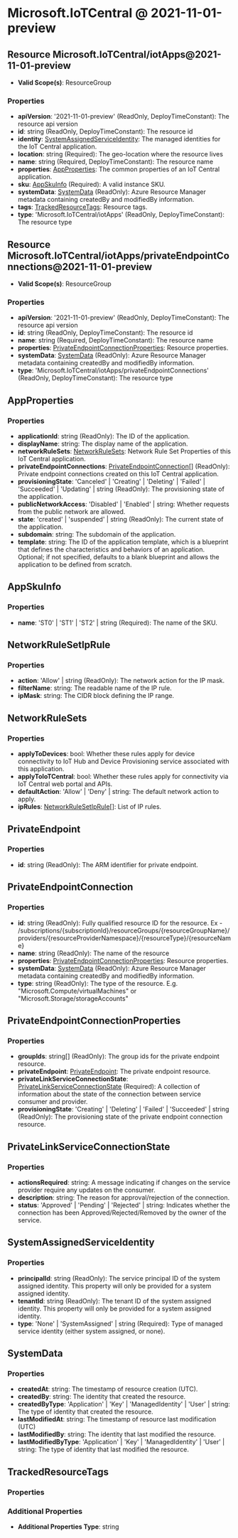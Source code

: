 # Microsoft.IoTCentral @ 2021-11-01-preview

## Resource Microsoft.IoTCentral/iotApps@2021-11-01-preview
* **Valid Scope(s)**: ResourceGroup
### Properties
* **apiVersion**: '2021-11-01-preview' (ReadOnly, DeployTimeConstant): The resource api version
* **id**: string (ReadOnly, DeployTimeConstant): The resource id
* **identity**: [SystemAssignedServiceIdentity](#systemassignedserviceidentity): The managed identities for the IoT Central application.
* **location**: string (Required): The geo-location where the resource lives
* **name**: string (Required, DeployTimeConstant): The resource name
* **properties**: [AppProperties](#appproperties): The common properties of an IoT Central application.
* **sku**: [AppSkuInfo](#appskuinfo) (Required): A valid instance SKU.
* **systemData**: [SystemData](#systemdata) (ReadOnly): Azure Resource Manager metadata containing createdBy and modifiedBy information.
* **tags**: [TrackedResourceTags](#trackedresourcetags): Resource tags.
* **type**: 'Microsoft.IoTCentral/iotApps' (ReadOnly, DeployTimeConstant): The resource type

## Resource Microsoft.IoTCentral/iotApps/privateEndpointConnections@2021-11-01-preview
* **Valid Scope(s)**: ResourceGroup
### Properties
* **apiVersion**: '2021-11-01-preview' (ReadOnly, DeployTimeConstant): The resource api version
* **id**: string (ReadOnly, DeployTimeConstant): The resource id
* **name**: string (Required, DeployTimeConstant): The resource name
* **properties**: [PrivateEndpointConnectionProperties](#privateendpointconnectionproperties): Resource properties.
* **systemData**: [SystemData](#systemdata) (ReadOnly): Azure Resource Manager metadata containing createdBy and modifiedBy information.
* **type**: 'Microsoft.IoTCentral/iotApps/privateEndpointConnections' (ReadOnly, DeployTimeConstant): The resource type

## AppProperties
### Properties
* **applicationId**: string (ReadOnly): The ID of the application.
* **displayName**: string: The display name of the application.
* **networkRuleSets**: [NetworkRuleSets](#networkrulesets): Network Rule Set Properties of this IoT Central application.
* **privateEndpointConnections**: [PrivateEndpointConnection](#privateendpointconnection)[] (ReadOnly): Private endpoint connections created on this IoT Central application.
* **provisioningState**: 'Canceled' | 'Creating' | 'Deleting' | 'Failed' | 'Succeeded' | 'Updating' | string (ReadOnly): The provisioning state of the application.
* **publicNetworkAccess**: 'Disabled' | 'Enabled' | string: Whether requests from the public network are allowed.
* **state**: 'created' | 'suspended' | string (ReadOnly): The current state of the application.
* **subdomain**: string: The subdomain of the application.
* **template**: string: The ID of the application template, which is a blueprint that defines the characteristics and behaviors of an application. Optional; if not specified, defaults to a blank blueprint and allows the application to be defined from scratch.

## AppSkuInfo
### Properties
* **name**: 'ST0' | 'ST1' | 'ST2' | string (Required): The name of the SKU.

## NetworkRuleSetIpRule
### Properties
* **action**: 'Allow' | string (ReadOnly): The network action for the IP mask.
* **filterName**: string: The readable name of the IP rule.
* **ipMask**: string: The CIDR block defining the IP range.

## NetworkRuleSets
### Properties
* **applyToDevices**: bool: Whether these rules apply for device connectivity to IoT Hub and Device Provisioning service associated with this application.
* **applyToIoTCentral**: bool: Whether these rules apply for connectivity via IoT Central web portal and APIs.
* **defaultAction**: 'Allow' | 'Deny' | string: The default network action to apply.
* **ipRules**: [NetworkRuleSetIpRule](#networkrulesetiprule)[]: List of IP rules.

## PrivateEndpoint
### Properties
* **id**: string (ReadOnly): The ARM identifier for private endpoint.

## PrivateEndpointConnection
### Properties
* **id**: string (ReadOnly): Fully qualified resource ID for the resource. Ex - /subscriptions/{subscriptionId}/resourceGroups/{resourceGroupName}/providers/{resourceProviderNamespace}/{resourceType}/{resourceName}
* **name**: string (ReadOnly): The name of the resource
* **properties**: [PrivateEndpointConnectionProperties](#privateendpointconnectionproperties): Resource properties.
* **systemData**: [SystemData](#systemdata) (ReadOnly): Azure Resource Manager metadata containing createdBy and modifiedBy information.
* **type**: string (ReadOnly): The type of the resource. E.g. "Microsoft.Compute/virtualMachines" or "Microsoft.Storage/storageAccounts"

## PrivateEndpointConnectionProperties
### Properties
* **groupIds**: string[] (ReadOnly): The group ids for the private endpoint resource.
* **privateEndpoint**: [PrivateEndpoint](#privateendpoint): The private endpoint resource.
* **privateLinkServiceConnectionState**: [PrivateLinkServiceConnectionState](#privatelinkserviceconnectionstate) (Required): A collection of information about the state of the connection between service consumer and provider.
* **provisioningState**: 'Creating' | 'Deleting' | 'Failed' | 'Succeeded' | string (ReadOnly): The provisioning state of the private endpoint connection resource.

## PrivateLinkServiceConnectionState
### Properties
* **actionsRequired**: string: A message indicating if changes on the service provider require any updates on the consumer.
* **description**: string: The reason for approval/rejection of the connection.
* **status**: 'Approved' | 'Pending' | 'Rejected' | string: Indicates whether the connection has been Approved/Rejected/Removed by the owner of the service.

## SystemAssignedServiceIdentity
### Properties
* **principalId**: string (ReadOnly): The service principal ID of the system assigned identity. This property will only be provided for a system assigned identity.
* **tenantId**: string (ReadOnly): The tenant ID of the system assigned identity. This property will only be provided for a system assigned identity.
* **type**: 'None' | 'SystemAssigned' | string (Required): Type of managed service identity (either system assigned, or none).

## SystemData
### Properties
* **createdAt**: string: The timestamp of resource creation (UTC).
* **createdBy**: string: The identity that created the resource.
* **createdByType**: 'Application' | 'Key' | 'ManagedIdentity' | 'User' | string: The type of identity that created the resource.
* **lastModifiedAt**: string: The timestamp of resource last modification (UTC)
* **lastModifiedBy**: string: The identity that last modified the resource.
* **lastModifiedByType**: 'Application' | 'Key' | 'ManagedIdentity' | 'User' | string: The type of identity that last modified the resource.

## TrackedResourceTags
### Properties
### Additional Properties
* **Additional Properties Type**: string

